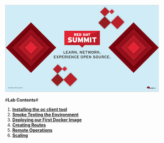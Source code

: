 ![OpenShift Labs](images/logo.png)

#**Lab Contents**#

1. **[Installing the *oc* client tool](install.md.html)**
2. **[Smoke Testing the Environment](smoketest.md.html)**
3. **[Deploying our First Docker Image](docker.md.html)**
4. **[Creating Routes](routes.md.html)**
5. **[Remote Operations](remote-ops.md.html)**
6. **[Scaling](scaling.md.html)**

